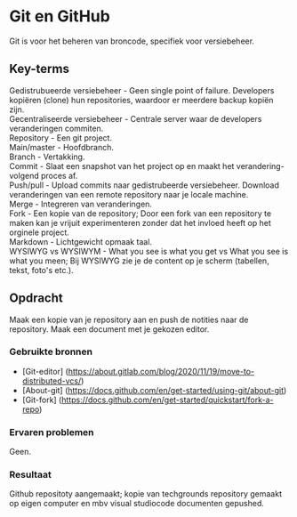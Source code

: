 # Git en GitHub
Git is voor het beheren van broncode, specifiek voor versiebeheer. 

## Key-terms
Gedistrubueerde versiebeheer - Geen single point of failure. Developers kopiëren (clone) hun repositories, waardoor er meerdere backup kopiën zijn. <br/>
Gecentraliseerde versiebeheer - Centrale server waar de developers veranderingen commiten. <br/>
Repository - Een git project. <br/>
Main/master - Hoofdbranch. <br/>
Branch - Vertakking.<br/>
Commit - Slaat een snapshot van het project op en maakt het verandering-volgend proces af. <br/>
Push/pull - Upload commits naar gedistrubeerde versiebeheer. Download veranderingen van een remote repository naar je locale machine. <br/>
Merge - Integreren van veranderingen. <br/>
Fork - Een kopie van de repository; Door een fork van een repository te maken kan je vrijuit experimenteren zonder dat het invloed heeft op het orginele project. <br/>
Markdown - Lichtgewicht opmaak taal.<br/>
WYSIWYG vs WYSIWYM - What you see is what you get vs What you see is what you meen; Bij WYSIWYG zie je de content op je scherm (tabellen, tekst, foto's etc.). <br/>

## Opdracht
Maak een kopie van je repository aan en push de notities naar de repository.
Maak een document met je gekozen editor.

### Gebruikte bronnen
- [Git-editor] (https://about.gitlab.com/blog/2020/11/19/move-to-distributed-vcs/)
- [About-git] (https://docs.github.com/en/get-started/using-git/about-git)
- [Git-fork] (https://docs.github.com/en/get-started/quickstart/fork-a-repo)

### Ervaren problemen
Geen. 

### Resultaat
Github repositoty aangemaakt; kopie van techgrounds repository gemaakt op eigen computer en mbv visual studiocode documenten gepushed. 

